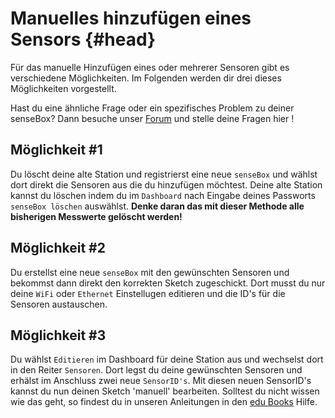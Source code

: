 # Manuelles hinzufügen eines Sensors {#head}
Für das manuelle Hinzufügen eines oder mehrerer Sensoren gibt es verschiedene Möglichkeiten. Im Folgenden werden dir drei dieses Möglichkeiten vorgestellt.

<div class="box_info">
    <i class="fa fa-info fa-fw" aria-hidden="true" style="color: #42acf3;"></i>
Hast du eine ähnliche Frage oder ein spezifisches Problem zu deiner senseBox? Dann besuche unser <a href="https://forum.sensebox.de/">Forum</a> und stelle deine Fragen hier !
</div>

## Möglichkeit #1

Du löscht deine alte Station und registrierst eine neue `senseBox` und wählst dort direkt die Sensoren aus die du hinzufügen möchtest. Deine alte Station kannst du löschen indem du im `Dashboard` nach Eingabe deines Passworts `senseBox löschen` auswählst. **Denke daran das mit dieser Methode alle bisherigen Messwerte gelöscht werden!**

## Möglichkeit #2

Du erstellst eine neue `senseBox` mit den gewünschten Sensoren und bekommst dann direkt den korrekten Sketch zugeschickt. Dort musst du nur deine `WiFi` oder `Ethernet` Einstellugen editieren und die ID's für die Sensoren austauschen. 

## Möglichkeit #3

Du wählst `Editieren` im Dashboard für deine Station aus und wechselst dort in den Reiter `Sensoren`. Dort legst du deine gewünschten Sensoren und erhälst im Anschluss zwei neue `SensorID's`. Mit diesen neuen SensorID's kannst du nun deinen Sketch 'manuell' bearbeiten. Solltest du nicht wissen wie das geht, so findest du in unseren Anleitungen in den [edu Books](https://sensebox.github.io/books-v2/edu/de/index.html?Deutsch=Deutsch) Hilfe.